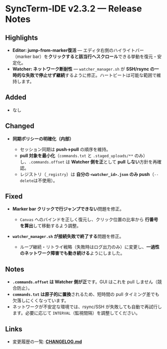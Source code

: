 # SyncTerm‑IDE v2.3.2 — Release Notes

## Highlights

* **Editor: jump-from-marker復活** — エディタ右側のハイライトバー（marker bar）を**クリックすると該当行へスクロール**できる挙動を復元・安定化。
* **Watcher: ネットワーク断耐性** — `watcher_manager.sh` が **SSH/rsync の一時的な失敗で停止せず継続**するように修正。ハートビートは可能な範囲で維持します。

## Added

* なし

## Changed

* **同期ポリシーの明確化（内部）**

  * セッション同期は **push→pull** の順序を維持。
  * **pull 対象を最小化**（`commands.txt` と `.staged_uploads/**` のみ）し、`.commands.offset` は **Watcher 側を正**として **pull しない**方針を再確認。
  * レジストリ（`_registry`）は **自分の `<watcher_id>.json` のみ push**（`--delete`は不使用）。

## Fixed

* **Marker bar クリックで行ジャンプできない**問題を修正。

  * `Canvas` へのバインドを正しく復元し、クリック位置の比率から **行番号を算出**して移動するよう調整。
* **`watcher_manager.sh` が接続失敗で終了する**問題を修正。

  * ループ継続・リトライ戦略（失敗時はログ出力のみ）に変更し、**一過性のネットワーク障害でも動き続ける**ようにしました。

## Notes

* **`.commands.offset` は Watcher 側が正**です。GUI はこれを pull しません（競合防止）。
* **`commands.txt` は原子的に置換**されるため、短時間の pull タイミング差でも欠落しにくくなっています。
* ネットワークが不安定な環境では、rsync/SSH が失敗しても自動で再試行します。必要に応じて `INTERVAL`（監視間隔）を調整してください。

## Links

* 変更履歴の一覧: **[CHANGELOG.md](../../CHANGELOG.md)**
